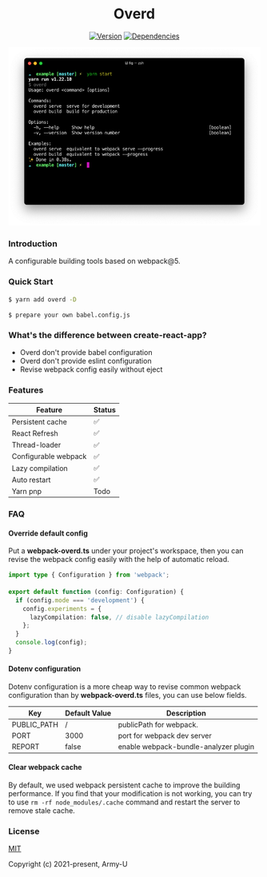 <h1 align="center">Overd</h1>

<p align="center">
  <a href="https://www.npmjs.com/package/overd"><img src="https://flat.badgen.net/npm/v/overd" alt="Version" /></a>
  <a href="https://packagephobia.com/result?p=overd"><img src="https://flat.badgen.net/packagephobia/install/overd" alt="Dependencies" /></a>
</p>

<img src="./docs/screenshot.png" />

### Introduction

A configurable building tools based on webpack@5.

### Quick Start

```bash
$ yarn add overd -D
```

```
$ prepare your own babel.config.js
```

### What's the difference between create-react-app?

- Overd don't provide babel configuration
- Overd don't provide eslint configuration
- Revise webpack config easily without eject

### Features

| Feature              | Status |
| -------------------- | ------ |
| Persistent cache     | ✅     |
| React Refresh        | ✅     |
| Thread-loader        | ✅     |
| Configurable webpack | ✅     |
| Lazy compilation     | ✅     |
| Auto restart         | ✅     |
| Yarn pnp             | Todo   |

### FAQ

#### Override default config

Put a **webpack-overd.ts** under your project's workspace, then you can revise the webpack config easily with the help of automatic reload.

```ts
import type { Configuration } from 'webpack';

export default function (config: Configuration) {
  if (config.mode === 'development') {
    config.experiments = {
      lazyCompilation: false, // disable lazyCompilation
    };
  }
  console.log(config);
}
```

#### Dotenv configuration

Dotenv configuration is a more cheap way to revise common webpack configuration than by **webpack-overd.ts** files, you can use below fields.

| Key         | Default Value | Description                           |
| ----------- | ------------- | ------------------------------------- |
| PUBLIC_PATH | /             | publicPath for webpack.               |
| PORT        | 3000          | port for webpack dev server           |
| REPORT      | false         | enable webpack-bundle-analyzer plugin |

#### Clear webpack cache

By default, we used webpack persistent cache to improve the building performance. If you find that your modification is not working, you can try to use `rm -rf node_modules/.cache` command and restart the server to remove stale cache.

### License

[MIT](https://opensource.org/licenses/MIT)

Copyright (c) 2021-present, Army-U
